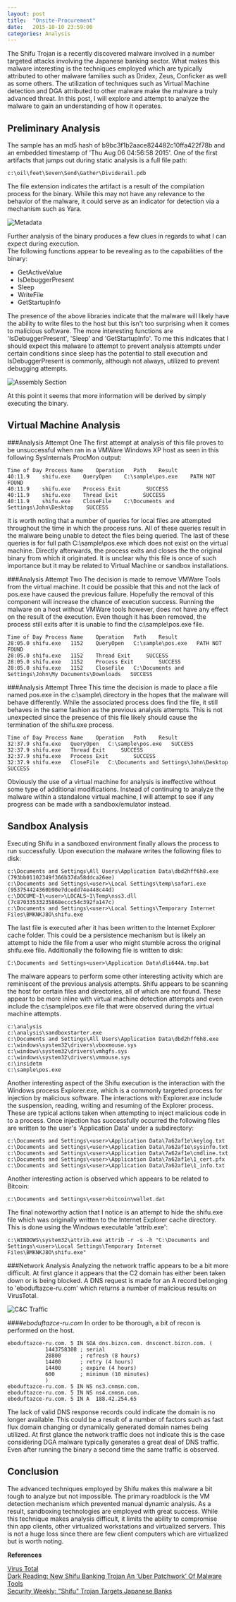 ```yaml
---
layout: post
title:  "Onsite-Procurement"
date:   2015-10-10 23:59:00
categories: Analysis
---
```


The Shifu Trojan is a recently discovered malware involved in a number targeted attacks involving the Japanese banking sector. What makes this malware interesting is the techniques employed which are typically attributed to other malware families such as Dridex, Zeus, Conficker as well as some others. The utilization of techniques such as Virtual Machine detection and DGA attributed to other malware make the malware a truly advanced threat. In this post, I will explore and attempt to analyze the malware to gain an understanding of how it operates.  

## Preliminary Analysis

The sample has an md5 hash of b9bc3f1b2aace824482c10ffa422f78b and an embedded timestamp of 'Thu Aug 06 04:56:58 2015'. One of the first artifacts that jumps out during static analysis is a full file path:  

    c:\oil\feet\Seven\Send\Gather\Dividerail.pdb

The file extension indicates the artifact is a result of the compilation process for the binary. While this may not have any relevance to the behavior of the malware, it could serve as an indicator for detection via a mechanism such as Yara.  

![Metadata](https://4.bp.blogspot.com/-zhE3rfkUyKI/VhcuSRobWfI/AAAAAAAAAQk/GgNQJJUK2Og/s1600/ShifuMetadata.png)

Further analysis of the binary produces a few clues in regards to what I can expect during execution.  
The following functions appear to be revealing as to the capabilities of the binary:  

*   GetActiveValue
*   IsDebuggerPresent
*   Sleep
*   WriteFile
*   GetStartupInfo

The presence of the above libraries indicate that the malware will likely have the ability to write files to the host but this isn't too surprising when it comes to malicious software. The more interesting functions are 'IsDebuggerPresent', 'Sleep' and 'GetStartupInfo'. To me this indicates that I should expect this malware to attempt to prevent analysis attempts under certain conditions since sleep has the potential to stall execution and IsDebuggerPresent is commonly, although not always, utilized to prevent debugging attempts.  

![Assembly Section](https://1.bp.blogspot.com/-Pro7nM2rQKA/Vhcop4wB7XI/AAAAAAAAAQU/Ysz8wlFt9iY/s1600/isDebuggerPresent.png)

At this point it seems that more information will be derived by simply executing the binary.  

## Virtual Machine Analysis

###Analysis Attempt One
The first attempt at analysis of this file proves to be unsuccessful when ran in a VMWare Windows XP host as seen in this following SysInternals ProcMon output:  

    Time of Day Process Name    Operation   Path    Result
    40:11.9    shifu.exe    QueryOpen    C:\sample\pos.exe    PATH NOT FOUND
    40:11.9    shifu.exe    Process Exit        SUCCESS
    40:11.9    shifu.exe    Thread Exit        SUCCESS
    40:11.9    shifu.exe    CloseFile    C:\Documents and Settings\John\Desktop    SUCCESS  

It is worth noting that a number of queries for local files are attempted throughout the time in which the process runs. All of these queries result in the malware being unable to detect the files being queried. The last of these queries is for full path C:\sample\pos.exe which does not exist on the virtual machine. Directly afterwards, the process exits and closes the the original binary from which it originated. It is unclear why this file is once of such importance but it may be related to Virtual Machine or sandbox installations.  

###Analysis Attempt Two 
The decision is made to remove VMWare Tools from the virtual machine. It could be possible that this and not the lack of pos.exe have caused the previous failure. Hopefully the removal of this component will increase the chance of execution success. Running the malware on a host without VMWare tools however, does not have any effect on the result of the execution. Even though it has been removed, the process still exits after it is unable to find the c:\sample\pos.exe file.  

    Time of Day Process Name    Operation   Path    Result
    28:05.0 shifu.exe   1152    QueryOpen   C:\sample\pos.exe   PATH NOT FOUND
    28:05.0 shifu.exe   1152    Thread Exit     SUCCESS
    28:05.0 shifu.exe   1152    Process Exit        SUCCESS
    28:05.0 shifu.exe   1152    CloseFile   C:\Documents and Settings\John\My Documents\Downloads   SUCCESS

###Analysis Attempt Three
This time the decision is made to place a file named pos.exe in the c:\sample\ directory in the hopes that the malware will behave differently. While the associated process does find the file, it still behaves in the same fashion as the previous analysis attempts. This is not unexpected since the presence of this file likely should cause the termination of the shifu.exe process.  

    Time of Day Process Name    Operation   Path    Result
    32:37.9 shifu.exe   QueryOpen   C:\sample\pos.exe   SUCCESS
    32:37.9 shifu.exe   Thread Exit     SUCCESS
    32:37.9 shifu.exe   Process Exit        SUCCESS
    32:37.9 shifu.exe   CloseFile   C:\Documents and Settings\John\Desktop  SUCCESS

Obviously the use of a virtual machine for analysis is ineffective without some type of additional modifications. Instead of continuing to analyze the malware within a standalone virtual machine, I will attempt to see if any progress can be made with a sandbox/emulator instead.  

## Sandbox Analysis

Executing Shifu in a sandboxed environment finally allows the process to run successfully. Upon execution the malware writes the following files to disk:  

    c:\Documents and Settings\All Users\Application Data\dbd2hff6h8.exe     
    (793bb01102349f366b37da58ddca26ee)  
    c:\Documents and Settings\<user>\Local Settings\temp\safari.exe         
    (953754424360b90e7dcedd74e448c44d)  
    c:\DOCUME~1\<user>\LOCALS~1\Temp\nss3.dll       
    (7c87033533235868eccc54c392fa147c)
    c:\Documents and Settings\<user>\Local Settings\Temporary Internet Files\BMKNKJ8O\shifu.exe  

The last file is executed after it has been written to the Internet Explorer cache folder. This could be a persistence mechanism but is likely an attempt to hide the file from a user who might stumble across the original shifu.exe file. Additionally the following file is written to disk:

    C:\Documents and Settings<user>\Application Data\dli644A.tmp.bat 

The malware appears to perform some other interesting activity which are reminiscent of the previous analysis attempts. Shifu appears to be scanning the host for certain files and directories, all of which are not found. These appear to be more inline with virtual machine detection attempts and even include the c:\sample\pos.exe file that were observed during the virtual machine attempts.  

    c:\analysis   
    c:\analysis\sandboxstarter.exe  
    c:\Documents and Settings\All Users\Application Data\dbd2hff6h8.exe    
    c:\windows\system32\drivers\vboxmouse.sys    
    c:\windows\system32\drivers\vmhgfs.sys    
    c:\windows\system32\drivers\vmmouse.sys    
    c:\insidetm    
    c:\sample\pos.exe  

Another interesting aspect of the Shifu execution is the interaction with the Windows process Explorer.exe, which is a commonly targeted process for injection by malicious software. The interactions with Explorer.exe include the suspension, reading, writing and resuming of the Explorer process. These are typical actions taken when attempting to inject malicious code in to a process. Once injection has successfully occurred the following files are written to the user's 'Application Data' under a subdirectory:  

    c:\Documents and Settings\<user>\Application Data\7a62af1e\keylog.txt
    c:\Documents and Settings\<user>\Application Data\7a62af1e\sysinfo.txt  
    c:\Documents and Settings\<user>\Application Data\7a62af1e\cmdline.txt  
    c:\Documents and Settings\<user>\Application Data\7a62af1e\1_cert.pfx  
    c:\Documents and Settings\<user>\Application Data\7a62af1e\1_info.txt  

Another interesting action is observed which appears to be related to Bitcoin:  

    c:\Documents and Settings\<user>bitcoin\wallet.dat 

The final noteworthy action that I notice is an attempt to hide the shifu.exe file which was originally written to the Internet Explorer cache directory. This is done using the Windows executable 'attrib.exe':  

    c:\WINDOWS\system32\attrib.exe attrib -r -s -h "C:\Documents and Settings\<user>\Local Settings\Temporary Internet Files\BMKNKJ8O\shifu.exe"  

###Network Analysis 
Analyzing the network traffic appears to be a bit more difficult. At first glance it appears that the C2 domain has either been taken down or is being blocked. A DNS request is made for an A record belonging to 'eboduftazce-ru.com' which returns a number of malicious results on VirusTotal.  

![C&C Traffic](https://3.bp.blogspot.com/-bfjNyELI884/VhcvdUdyIeI/AAAAAAAAAQw/NSt9emNcAg0/s1600/C2.png)

####_eboduftazce-ru.com_
In order to be thorough, a bit of recon is performed on the host.  

    eboduftazce-ru.com. 5 IN SOA dns.bizcn.com. dnsconct.bizcn.com. (
                1443758308 ; serial
                28800      ; refresh (8 hours)
                14400      ; retry (4 hours)
                14400      ; expire (4 hours)
                600        ; minimum (10 minutes)
                )
    eboduftazce-ru.com. 5 IN NS ns3.cnmsn.com.
    eboduftazce-ru.com. 5 IN NS ns4.cnmsn.com.
    eboduftazce-ru.com. 5 IN A  188.42.254.65

The lack of valid DNS response records could indicate the domain is no longer available. This could be a result of a number of factors such as fast flux domain changing or dynamically generated domain names being utilized. At first glance the network traffic does not indicate this is the case considering DGA malware typically generates a great deal of DNS traffic. Even after running the binary a second time the same traffic is observed.  

## Conclusion

The advanced techniques employed by Shifu makes this malware a bit tough to analyze but not impossible. The primary roadblock is the VM detection mechanism which prevented manual dynamic analysis. As a result, sandboxing technologies are employed with great success. While this technique makes analysis difficult, it limits the ability to compromise thin app clients, other virtualized workstations and virtualized servers. This is not a huge loss since there are few client computers which are virtualized but is worth noting.  

**References**

[Virus Total](https://www.virustotal.com/en/file/4881c7d89c2b5e934d4741a653fbdaf87cc5e7571b68c723504069d519d8a737/analysis/)  
[Dark Reading: New Shifu Banking Trojan An ‘Uber Patchwork’ Of Malware Tools](http://www.darkreading.com/vulnerabilities---threats/new-shifu-banking-trojan-an-uber-patchwork-of-malware-tools/d/d-id/1322039)  
[Security Weekly: "Shifu" Trojan Targets Japanese Banks](http://www.securityweek.com/shifu-trojan-targets-japanese-banks)